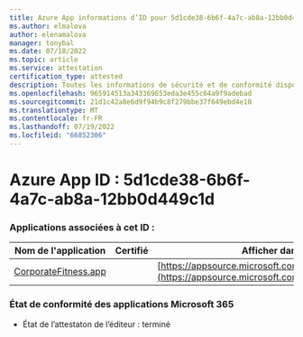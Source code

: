 ```yaml
---
title: Azure App informations d’ID pour 5d1cde38-6b6f-4a7c-ab8a-12bb0d449c1d
ms.author: elmalova
author: elenamalova
manager: tonybal
ms.date: 07/18/2022
ms.topic: article
ms.service: attestation
certification_type: attested
description: Toutes les informations de sécurité et de conformité disponibles pour 5d1cde38-6b6f-4a7c-ab8a-12bb0d449c1d.
ms.openlocfilehash: 965914513a343369653eda3e455c64a9f9adebad
ms.sourcegitcommit: 21d1c42a8e6d9f94b9c8f279bbe37f649ebd4e10
ms.translationtype: MT
ms.contentlocale: fr-FR
ms.lasthandoff: 07/19/2022
ms.locfileid: "66852306"
---
```

# <a name="azure-app-id-5d1cde38-6b6f-4a7c-ab8a-12bb0d449c1d"></a>Azure App ID : 5d1cde38-6b6f-4a7c-ab8a-12bb0d449c1d


### <a name="apps-associated-with-this-id"></a>Applications associées à cet ID :
| **Nom de l'application** | **Certifié** | **Afficher dans AppSource** |
|--------------|---------------|-----------------------|
| [CorporateFitness.app](../forward/WA200004093.md) |  | [https://appsource.microsoft.com/product/office/WA200004093](https://appsource.microsoft.com/product/office/WA200004093) |

### <a name="microsoft-365-app-compliance-status"></a>État de conformité des applications Microsoft 365
- État de l’attestaton de l’éditeur : terminé
